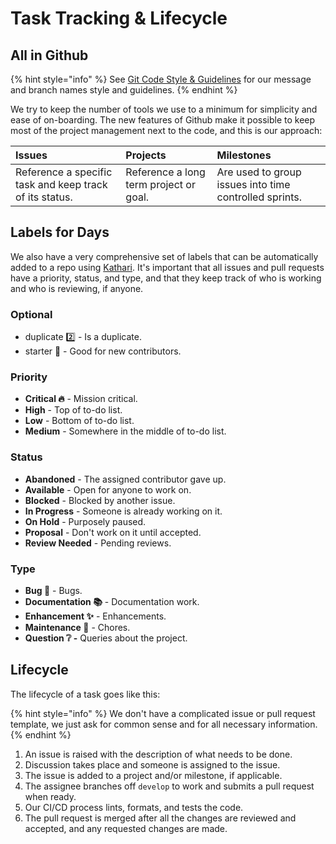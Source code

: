 # Task Tracking & Lifecycle

## All in Github

{% hint style="info" %}
See [Git Code Style & Guidelines](../code-style-and-guidelines/git.md) for our message and branch names style and guidelines.
{% endhint %}

We try to keep the number of tools we use to a minimum for simplicity and ease of on-boarding. The new features of Github make it possible to keep most of the project management next to the code, and this is our approach:

| Issues | Projects | Milestones |
| :--- | :--- | :--- |
| Reference a specific task and keep track of its status. | Reference a long term project or goal. | Are used to group issues into time controlled sprints. |

## Labels for Days

We also have a very comprehensive set of labels that can be automatically added to a repo using [Kathari](../kathari.md). It's important that all issues and pull requests have a priority, status, and type, and that they keep track of who is working and who is reviewing, if anyone.

### **Optional**

* duplicate 2️⃣ - Is a duplicate.
* starter 🍼 - Good for new contributors.

### **Priority**

* **Critical 🔥** - Mission critical.
* **High** - Top of to-do list.
* **Low** - Bottom of to-do list.
* **Medium** - Somewhere in the middle of to-do list.

### Status

* **Abandoned** - The assigned contributor gave up.
* **Available** - Open for anyone to work on.
* **Blocked** - Blocked by another issue.
* **In Progress** - Someone is already working on it.
* **On Hold** - Purposely paused.
* **Proposal** - Don't work on it until accepted.
* **Review Needed** - Pending reviews.

### Type

* **Bug 🐛** - Bugs.
* **Documentation 📚** - Documentation work.
* **Enhancement ✨** - Enhancements.
* **Maintenance 🚧** - Chores.
* **Question ❔ -** Queries about the project.

## Lifecycle

The lifecycle of a task goes like this:

{% hint style="info" %}
We don't have a complicated issue or pull request template, we just ask for common sense and for all necessary information.
{% endhint %}

1. An issue is raised with the description of what needs to be done.
2. Discussion takes place and someone is assigned to the issue.
3. The issue is added to a project and/or milestone, if applicable.
4. The assignee branches off `develop` to work and submits a pull request when ready.
5. Our CI/CD process lints, formats, and tests the code.
6. The pull request is merged after all the changes are reviewed and accepted, and any requested changes are made.



